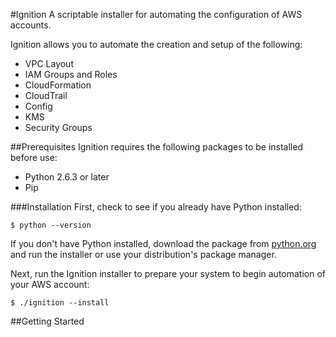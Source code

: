 #Ignition
A scriptable installer for automating the configuration of AWS accounts.

Ignition allows you to automate the creation and setup of the following:

* VPC Layout
* IAM Groups and Roles
* CloudFormation
* CloudTrail
* Config
* KMS
* Security Groups

##Prerequisites
Ignition requires the following packages to be installed before use:

* Python 2.6.3 or later
* Pip

###Installation
First, check to see if you already have Python installed:
	
	$ python --version
	
If you don't have Python installed, download the package from [python.org](https://www.python.org/downloads/) and run the installer or use your distribution's package manager.

Next, run the Ignition installer to prepare your system to begin automation of your AWS account:

	$ ./ignition --install

##Getting Started

